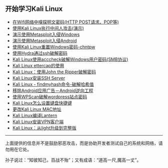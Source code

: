 ## 开始学习Kali Linux

* [在Wifi网络中嗅探明文密码(HTTP POST请求、POP等)](http://topspeedsnail.com/wireshark-hack-http-post-password/)
* [使用Kali Linux执行中间人攻击(演示)](http://topspeedsnail.com/kali-linux-preform-man-in-middle-attack/)
* [演示使用Metasploit入侵Windows](http://topspeedsnail.com/kali-linux-n-hack-windows-xp/)
* [演示使用Metasploit入侵Android](http://topspeedsnail.com/kali-linux-metasploit-hack-android/)
* [使用Kali Linux重置Windows密码-chntpw](http://topspeedsnail.com/hack-windows-passwd/)
* [使用Hydra通过ssh破解密码](http://topspeedsnail.com/kydra-crack-ssh-and-avoid-attack/)
* [Kali Linux使用acccheck破解Windows用户密码(SMB协议)](http://topspeedsnail.com/kali-linux-acccheck-crack-windows-passwd-smb/)
* [Kali Linux ettercap的使用](http://topspeedsnail.com/kali-linux-ettercap-arp-spoof-attack/)
* [Kali Linux：使用John the Ripper破解密码](http://topspeedsnail.com/John-the-Ripper-learn/)
* [Kali Linux安装SSH Server](http://topspeedsnail.com/kali-linux-enable-ssh-server/)
* [Kali Linux - findmyhash命令-破解哈希值](http://topspeedsnail.com/kali-linux-findmyhash/)
* [移除Android应用广告－Android逆向工程](http://topspeedsnail.com/android-reversing-remove-ad/)
* [使用WPScan破解wordpress站点密码](http://blog.topspeedsnail.com/archives/4228)
* [Kali Linux怎么设置键盘快捷键](http://blog.topspeedsnail.com/archives/4452)
* [更改Kali Linux MAC地址](http://blog.topspeedsnail.com/archives/4387)
* [Kali Linux编译Lantern](http://blog.topspeedsnail.com/archives/4236)
* [Kali Linux安装VPN客户端](http://blog.topspeedsnail.com/archives/4242)
* [Kali Linux：从light升级到完整版](http://blog.topspeedsnail.com/archives/4220)

***

上面提供的信息并不是鼓励邪恶攻击，而是协助开发者测试自己的系统和网络，请勿用在它处。

孙子说过：“知彼知己，百战不殆”；又有成语：“道高一尺,魔高一丈”。
